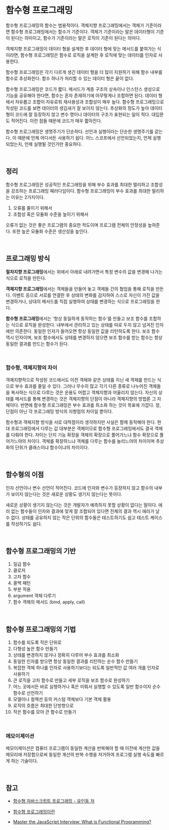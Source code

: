 # 함수형 프로그래밍

함수형 프로그래밍의 함수는 범용적이다. 객체지향 프로그래밍에서는 객체가 기준이라면 함수형 프로그래밍에서는 함수가 기준이다. 객체가 기준이라는 말은 데이터형이 기준이 된다는 의미이고, 함수가 기준이라는 말은 로직이 기준이 된다는 의미다. 

객체지향 프로그래밍이 데이터 형을 설계한 후 데이터 형에 맞는 메서드를 붙여가는 식이라면, 함수형 프로그래밍은 함수로 로직을 설계한 후 로직에 맞는 데이터를 인자로 사용한다.

함수형 프로그래밍은 각기 다르게 생긴 데이터 형을 더 많이 지원하기 위해 함수 내부를 함수로 추상화한다. 함수 하나가 처리할 수 있는 데이터 형은 끝이 없다.

함수형 프로그래밍은 코드가 짧다. 메서드가 계층 구조의 상속이나 인스턴스 생성으로 기능을 공유해야 한다면, 함수는 혼자 존재하기에 아무렇게나 조합하면 된다. 데이터 형에서 자유롭고 조합이 자유로워 재사용성과 조합성이 매우 높다. 
함수형 프로그래밍으로 작성된 코드를 보면 데이터의 생김새가 잘 보이지 않는다. 추상화의 정도가 높아 데이터 형이 코드에 잘 등장하지 않고 변수 명이나 데이터의 구조가 표현되는 일이 적다. 대입문도 적어진다. 이런 점들 때문에 코드가 매우 짧아진다.

함수형 프로그래밍은 생명주기가 단순하다. 선언과 실행이라는 단순한 생명주기를 같는다. 이 때문에 언제 어디서든 사용하기 쉽다. 어느 스코프에서 선언되었는지, 언제 실행되었는지, 언제 실행될 것인가만 중요하다.

<br/>

## 정리

함수형 프로그래밍은 성공적인 프로그래밍을 위해 부수 효과를 최대한 멀리하고 조합성을 강조하는 프로그래밍 패러다임이다. 함수형 프로그래밍이 부수 효과를 최대한 멀리하는 이유는 2가지이다.

1. 오류를 줄이기 위해서
2. 조합성 혹은 모듈화 수준을 높이기 위해서

오류가 없는 것은 좋은 프로그램의 중요한 척도이며 프로그램 전체의 안정성을 높여준다. 또한 높은 모듈화 수준은 생산성을 높인다.

<br/>

## 프로그래밍 방식

**절차지향 프로그래밍**에서는 위에서 아래로 내려가면서 특정 변수의 값을 변경해 나가는 식으로 로직을 만든다.

**객체지향 프로그래밍**에서는 객체들을 만들어 놓고 객체들 간의 협업을 통해 로직을 만든다. 이벤트 등으로 서로를 연결한 후 상태의 변화를 감지하여 스스로 자신이 가진 값을 변경하거나, 상대의 메서드를 직접 실행하여 상태를 변경하는 식으로 프로그래밍을 한다.

**함수형 프로그래밍**에서는 '항상 동일하게 동작하는 함수'를 만들고 보조 함수를 조합하는 식으로 로직을 완성한다. 내부에서 관리하고 있는 상태를 따로 두지 않고 넘겨진 인자에만 의존한다. 동일한 인자가 들어오면 항상 동일한 값을 리턴하도록 한다. 보조 함수 역시 인자이며, 보조 함수에서도 상태를 변경하지 않으면 보조 함수를 받는 함수는 항상 동일한 결과를 만드는 함수가 된다.

<br/>

**<h3>함수형, 객체지향의 차이</h3>**

객체지향적으로 작성된 코드에서도 이전 객체와 같은 상태를 지닌 새 객체를 만드는 식으로 부수 효과를 줄일 수 있다. 그러나 무수히 많고 각기 다른 종류로 나누어진 객체들을 복사하는 식으로 다루는 것은 운용도 어렵고 객체지향과 어울리지 않는다. 자신의 상태를 메서드를 통해 변경하는 것은 객체지향의 단점이 아니라 객체지향의 방법론 그 자체이다. 반면에 함수형 프로그래밍은 부수 효과를 최소화 하는 것이 목표에 가깝다. 장,단점이 아닌 각 프로그래밍 방식의 지향점의 차이일 뿐이다.

함수형과 객체지향 방식을 서로 대척점이라 생각하지만 사실은 함께 동작해야 한다. 현대 프로그래밍에서 다루는 값 대부분은 객체이므로 함수형 프로그래밍에서도 결국 객체를 다뤄야 한다. 차이는 단지 기능 확장을 객체의 확장으로 풀어가느냐 함수 확장으로 풀어가느야의 차이다. 객체를 확장하느냐 객체를 다루는 함수를 늘리느야의 차이이며 추상화의 단위가 클래스이냐 함수이냐의 차이이다.

<br/>

## 함수형의 이점

인자 선언이나 변수 선언이 적어진다. 코드에 인자와 변수가 등장하지 않고 함수의 내부가 보이지 않는다는 것은 새로운 상황도 생기지 않는다는 뜻이다.

새로운 상황이 생기지 않는다는 것은 개발자가 예측하지 못할 상황이 없다는 말이다. 에러 없는 함수들이 인자와 결과에 맞게 잘 조합되어 있다면 전체의 결과 역시 에러가 날 수 없다. 상태를 공유하지 않는 작은 단위의 함수들은 테스트하기도 쉽고 테스트 케이스를 작성하기도 쉽다. 

<br/>

## 함수형 프로그래밍의 기반

1. 일급 함수
2. 클로저
3. 고차 함수
4. 콜백 패턴
5. 부분 적용
6. argument 객체 다루기
7. 함수 객체의 메서드 (bind, apply, call)

<br/>

## 함수형 프로그래밍의 기법

1. 함수를 되도록 작은 단위로
2. 다형성 높은 함수 만들기
3. 상태를 변경하지 않거나 정확히 다루어 부수 효과를 최소화
4. 동일한 인자를 받으면 항상 동일한 결과를 리턴하는 순수 함수 만들기
5. 복잡한 객체 하나를 인자로 사용하기보다는 되도록 일반적인 값 여러 개를 인자로 사용하기
6. 큰 로직을 고차 함수로 만들고 세부 로직을 보조 함수로 완성하기
7. 어느 곳에서든 바로 실행하거나 혹은 미뤄서 실행할 수 있도록 일반 함수이자 순수 함수로 선언하기
8. 모델이나 컬렉션 등의 커스텀 객체보다 기본 객체 활용
9. 로직의 흐름은 최대한 단방향으로
10. 작은 함수를 모아 큰 함수로 만들기

<br/>

### 메모이제이션

메모이제이션은 컴퓨터 프로그램이 동일한 계산을 반복해야 할 때 이전에 계산한 값을 메모리에 저장함으로써 동일한 계산의 반복 수행을 저거하여 프로그램 실행 속도를 빠르게 하는 기술이다.

<br/>

## 참고

- [함수형 자바스크립트 프로그래밍 - 유인동 저](https://book.naver.com/bookdb/book_detail.nhn?bid=12800140)
- [함수형 프로그래밍이란](https://medium.com/korbit-engineering/%ED%95%A8%EC%88%98%ED%98%95-%ED%94%84%EB%A1%9C%EA%B7%B8%EB%9E%98%EB%B0%8D%EC%9D%B4%EB%9E%80-e7f7b052411f)

- [Master the JavaScript Interview: What is Functional Programming?](https://medium.com/javascript-scene/master-the-javascript-interview-what-is-functional-programming-7f218c68b3a0)
    
